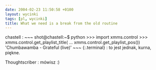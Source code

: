 ```yaml
---
date: 2004-02-23 11:50:58 +0100
layout: wycinki
tags: [pl, wycinki]
title: What we need is a break from the old routine
---
```


chastell
: 
    ~~~
    shot@chastell:~$ python
    >>> import xmms.control
    >>> xmms.control.get_playlist_title(
    ... xmms.control.get_playlist_pos())
    'Chumbawamba - Grateful (live)'
    ~~~
    {:.terminal}
: to jest jednak, kurna, piękne.

Thoughtscriber
: mówisz :)
